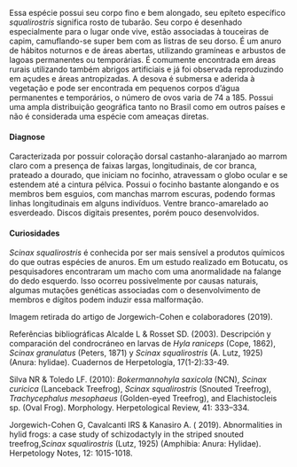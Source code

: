 ﻿Essa espécie possui seu corpo fino e bem alongado, seu <glossario>epíteto específico</glossario> *squalirostris* significa rosto de tubarão. Seu corpo é desenhado especialmente para o lugar onde vive, estão associadas à touceiras de capim, camuflando-se super bem com as listras de seu dorso. É um anuro de hábitos noturnos e de áreas abertas, utilizando gramíneas e arbustos de lagoas permanentes ou temporárias. É comumente encontrada em áreas rurais utilizando também abrigos artificiais e já foi observada reproduzindo em açudes e áreas antropizadas. A desova é submersa e aderida à vegetação e pode ser encontrada em pequenos corpos d’água permanentes e temporários, o número de ovos varia de 74 a 185. Possui uma ampla distribuição geográfica tanto no Brasil como em outros países e não é considerada uma espécie com ameaças diretas. 


#### Diagnose
Caracterizada por possuir coloração dorsal castanho-alaranjado ao marrom claro com a presença de faixas largas, longitudinais, de cor branca, prateado a dourado, que iniciam no focinho, atravessam o globo ocular e se estendem até a cintura pélvica. Possui o focinho bastante alongando e os membros bem esguios, com manchas marrom escuras, podendo formas linhas longitudinais em alguns indivíduos. Ventre branco-amarelado ao esverdeado. Discos digitais presentes, porém pouco desenvolvidos. 


#### Curiosidades
*Scinax squalirostris* é conhecida por ser mais sensível a produtos químicos do que outras espécies de anuros. Em um estudo realizado em Botucatu, os pesquisadores encontraram um macho com uma anormalidade na falange do dedo esquerdo. Isso ocorreu possivelmente por causas naturais, algumas <glossario>mutações genéticas</glossario> associadas com o desenvolvimento de membros e dígitos podem induzir essa malformação.


  

Imagem retirada do artigo de Jorgewich-Cohen e colaboradores (2019).


Referências bibliográficas
Alcalde L & Rosset SD. (2003). Descripción y comparación del condrocráneo en larvas de *Hyla raniceps* (Cope, 1862), *Scinax granulatus* (Peters, 1871) y *Scinax squalirostris* (A. Lutz, 1925) (Anura: hylidae). Cuadernos de Herpetología, 17(1-2):33-49.


Silva NR & Toledo LF. (2010): *Bokermannohyla saxicola* (NCN), *Scinax curicica* (Lanceback Treefrog), *Scinax squalirostris* (Snouted Treefrog), *Trachycephalus mesophaeus* (Golden-eyed Treefrog), and Elachistocleis sp. (Oval Frog). Morphology. Herpetological Review, 41: 333–334.


Jorgewich-Cohen G, Cavalcanti IRS & Kanasiro A. ( 2019). Abnormalities in hylid frogs: a case study of schizodactyly in the striped snouted treefrog,*Scinax squalirostris* (Lutz, 1925) (Amphibia: Anura: Hylidae). Herpetology Notes, 12: 1015-1018.